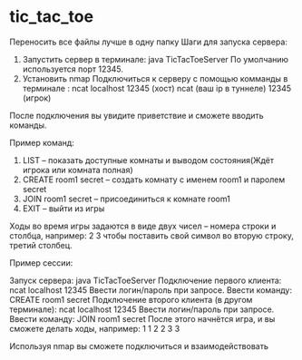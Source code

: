 # tic_tac_toe
Переносить все файлы лучше в одну папку
Шаги для запуска сервера:
1. Запустить сервер в терминале:
java TicTacToeServer
По умолчанию используется порт 12345.
2. Установить nmap 
Подключиться к серверу с помощью комманды в терминале :
ncat localhost 12345 (хост)
ncat (ваш ip  в туннеле) 12345 (игрок)

После подключения вы увидите приветствие и сможете вводить команды.
   
Пример команд:
1) LIST – показать доступные комнаты и выводом состояния(Ждёт игрока или комната полная)
2) CREATE room1 secret – создать комнату с именем room1 и паролем secret
3) JOIN room1 secret – присоединиться к комнате room1
4) EXIT – выйти из игры

Ходы во время игры задаются в виде двух чисел – номера строки и столбца, например:
2 3
чтобы поставить свой символ во вторую строку, третий столбец.

Пример сессии:

Запуск сервера:
java TicTacToeServer
Подключение первого клиента:
ncat localhost 12345
Ввести логин/пароль при запросе.
Ввести команду: CREATE room1 secret
Подключение второго клиента (в другом терминале):
ncat localhost 12345
Ввести логин/пароль при запросе.
Ввести команду: JOIN room1 secret
После этого начнётся игра, и вы сможете делать ходы, например:
1 1
2 2
3 3

Используя nmap вы сможете подключиться и взаимодействовать  
